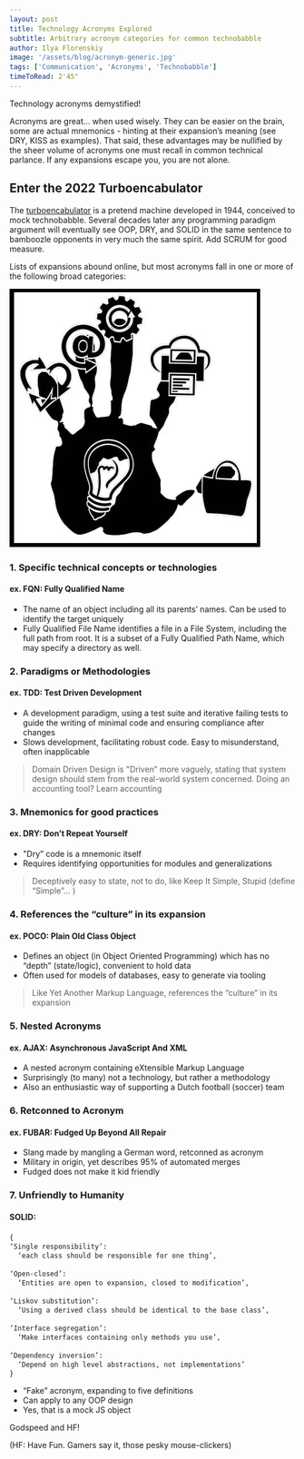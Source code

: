 ```yaml
---
layout: post
title: Technology Acronyms Explored
subtitle: Arbitrary acronym categories for common technobabble
author: Ilya Florenskiy
image: '/assets/blog/acronym-generic.jpg'
tags: ['Communication', 'Acronyms', 'Technobabble']
timeToRead: 2'45"
---
```


Technology acronyms demystified!

Acronyms are great... when used wisely. They can be easier on the brain, some are actual mnemonics - hinting at their expansion’s meaning (see DRY, KISS as examples). That said, these advantages may be nullified by the sheer volume of acronyms one must recall in common technical parlance. If any expansions escape you, you are not alone.

## Enter the 2022 Turboencabulator
The [turboencabulator](https://en.wikipedia.org/wiki/Turboencabulator) is a pretend machine developed in 1944, conceived to mock technobabble. Several decades later any programming paradigm argument will eventually see OOP, DRY, and SOLID in the same sentence to bamboozle opponents in very much the same spirit. Add SCRUM for good measure.

Lists of expansions abound online, but most acronyms fall in one or more of the following broad categories:

!['Visual acronym?'](/assets/blog/acronym-generic.jpg)

### 1. Specific technical concepts or technologies

#### ex. FQN: Fully Qualified Name

-   The name of an object including all its parents’ names. Can be used to identify the target uniquely
-   Fully Qualified File Name identifies a file in a File System, including the full path from root. It is a subset of a Fully Qualified Path Name, which may specify a directory as well.
    
### 2. Paradigms or Methodologies

#### ex. TDD: Test Driven Development

-   A development paradigm, using a test suite and iterative failing tests to guide the writing of minimal code and ensuring compliance after changes
-   Slows development, facilitating robust code. Easy to misunderstand, often inapplicable   
> Domain Driven Design is "Driven” more vaguely, stating that system design should stem from the real-world system concerned. Doing an accounting tool? Learn accounting

### 3. Mnemonics for good practices
#### ex. DRY: Don’t Repeat Yourself
-   "Dry” code is a mnemonic itself
-   Requires identifying opportunities for modules and generalizations
> Deceptively easy to state, not to do, like Keep It Simple, Stupid (define “Simple”... )
        
### 4. References the “culture” in its expansion
#### ex. POCO: Plain Old Class Object
-   Defines an object (in Object Oriented Programming) which has no “depth” (state/logic), convenient to hold data
-   Often used for models of databases, easy to generate via tooling
>   Like Yet Another Markup Language, references the “culture” in its expansion

### 5. Nested Acronyms
#### ex. AJAX: Asynchronous JavaScript And XML
-   A nested acronym containing eXtensible Markup Language
-   Surprisingly (to many) not a technology, but rather a methodology
-   Also an enthusiastic way of supporting a Dutch football (soccer) team

### 6. Retconned to Acronym
#### ex. FUBAR: Fudged Up Beyond All Repair
-   Slang made by mangling a German word, retconned as acronym   
-   Military in origin, yet describes 95% of automated merges
-   Fudged does not make it kid friendly

### 7. Unfriendly to Humanity
#### SOLID: 
	{
	‘Single responsibility’: 
	  ‘each class should be responsible for one thing’,

	‘Open-closed’:
	  ‘Entities are open to expansion, closed to modification’,

	‘Liskov substitution’: 
	  ‘Using a derived class should be identical to the base class’,

	‘Interface segregation’: 
	  ‘Make interfaces containing only methods you use’,

	‘Dependency inversion’: 
	  ‘Depend on high level abstractions, not implementations’
	}

-   “Fake” acronym, expanding to five definitions
-   Can apply to any OOP design
-   Yes, that is a mock JS object
    
Godspeed and HF!

(HF: Have Fun. Gamers say it, those pesky mouse-clickers)
